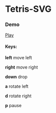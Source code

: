 # Tetris-SVG

### Demo
[Play](https://nhairetdin.github.io/tetris-svg/)

#### Keys:
__left__    move left

__right__   move right

__down__    drop

__a__       rotate left

__d__       rotate right

__p__       pause
